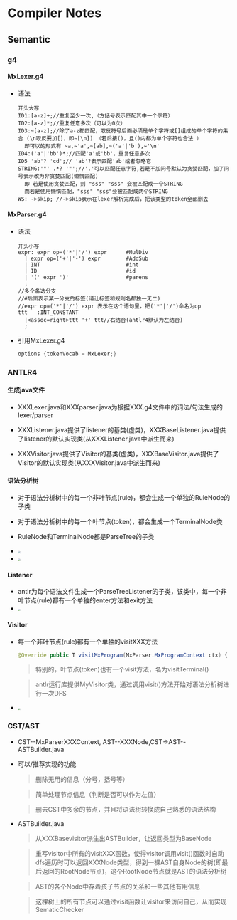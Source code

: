 # Compiler Notes

## Semantic

### g4

#### MxLexer.g4

* 语法

  ~~~
  开头大写
  ID1:[a-z]+;//重复至少一次,（方括号表示匹配其中一个字符）
  ID2:[a-z]*;//重复任意多次（可以为0次） 
  ID3:~[a-z];//除了a-z都匹配，取反符号后面必须是单个字符或[]组成的单个字符的集合 (\n取反要加[]，即~[\n]) （若后接()，且()内都为单个字符也合法 ）
  	即可以的形式有 ~a,~'a',~[ab],~('a'|'b'),~'\n'
  ID4:('a'|'bb')*;//匹配'a'或'bb'，重复任意多次
  ID5 'ab'? 'cd';// 'ab'?表示匹配'ab'或者忽略它
  STRING:'"' .*? '"';//'.'可以匹配任意字符,若是不加问号默认为贪婪匹配，加了问号表示改为非贪婪匹配(懒惰匹配)
  	即 若是使用贪婪匹配，则 "sss" "sss" 会被匹配成一个STRING
  	而若是使用懒惰匹配，"sss" "sss"会被匹配成两个STRING
  WS: ->skip; //->skip表示在lexer解析完成后，把该类型的token全部删去
  ~~~

#### MxParser.g4

* 语法

  ~~~
  开头小写
  expr: expr op=('*'|'/') expr		#MulDiv
  	| expr op=('+'|'-') expr		#AddSub
  	| INT						    #int
  	| ID						    #id
  	| '(' expr ')'				    #parens
  	;
  //多个备选分支
  //#后面表示某一分支的标签(请让标签和规则名都独一无二)
  //expr op=('*'|'/') expr 表示在这个语句里，把('*'|'/')命名为op
  ttt	:INT_CONSTANT
  	|<assoc=right>ttt '+' ttt//右结合(antlr4默认为左结合)
  	;
  ~~~
  
* 引用MxLexer.g4

  ~~~java
  options {tokenVocab = MxLexer;}
  ~~~



### ANTLR4

#### 生成java文件

* XXXLexer.java和XXXparser.java为根据XXX.g4文件中的词法/句法生成的lexer/parser

* XXXListener.java提供了listener的基类(虚类)，XXXBaseListener.java提供了listener的默认实现类(从XXXListener.java中派生而来)

* XXXVisitor.java提供了Visitor的基类(虚类)，XXXBaseVisitor.java提供了Visitor的默认实现类(从XXXVisitor.java中派生而来)

#### 语法分析树

* 对于语法分析树中的每一个非叶节点(rule)，都会生成一个单独的RuleNode的子类

* 对于语法分析树中的每一个叶节点(token)，都会生成一个TerminalNode类

* RuleNode和TerminalNode都是ParseTree的子类

* <img src="C:\Users\27595\AppData\Roaming\Typora\typora-user-images\image-20221030205825216.png" style="zoom:30%">

* <img src="C:\Users\27595\AppData\Roaming\Typora\typora-user-images\image-20221030205920175.png" style="zoom:30%">

#### Listener

* antlr为每个语法文件生成一个ParseTreeListener的子类，该类中，每一个非叶节点(rule)都有一个单独的enter方法和exit方法
* <img src="C:\Users\27595\AppData\Roaming\Typora\typora-user-images\image-20221030210538623.png" style="zoom:30%">

#### Visitor

* 每一个非叶节点(rule)都有一个单独的visitXXX方法

  ~~~java
  @Override public T visitMxProgram(MxParser.MxProgramContext ctx) { return visitChildren(ctx); }
  ~~~

  > 特别的，叶节点(token)也有一个visit方法，名为visitTerminal()

  > antlr运行库提供MyVisitor类，通过调用visit()方法开始对语法分析树进行一次DFS

* <img src="C:\Users\27595\AppData\Roaming\Typora\typora-user-images\image-20221030210754246.png" style="zoom:30%">



### CST/AST

* CST--MxParserXXXContext, AST--XXXNode,CST->AST--ASTBuilder.java

* 可以/推荐实现的功能

  > 删除无用的信息（分号，括号等）

  > 简单处理节点信息（判断是否可以作为左值）
  
  > 删去CST中多余的节点，并且将语法树转换成自己熟悉的语法结构

* ASTBuilder.java

  > 从XXXBasevisitor派生出ASTBuilder，让返回类型为BaseNode

  > 重写visitor中所有的visitXXX函数，使得visitor调用visit()函数时自动dfs遍历时可以返回XXXNode类型，得到一棵AST自身Node的树(即最后返回的RootNode节点)，这个RootNode节点就是AST的语法分析树

  > AST的各个Node中存着孩子节点的关系和一些其他有用信息

  > 这棵树上的所有节点可以通过visit函数让visitor来访问自己，从而实现SematicChecker
  
  

